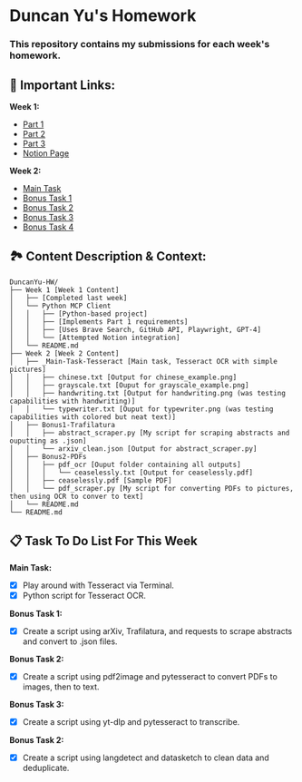 # Duncan Yu's Homework
### This repository contains my submissions for each week's homework.

## 🔗 Important Links:
**Week 1:** 
- [Part 1](https://github.com/inference-ai-course/DuncanYu-HW/tree/main/Week1/Part1)
- [Part 2](https://github.com/inference-ai-course/DuncanYu-HW/tree/main/Week1/Part2)
- [Part 3](https://github.com/inference-ai-course/DuncanYu-HW/tree/main/Week1/Part3)
- [Notion Page](https://www.notion.so/MCP-Automation-Test-23c2af8f73e781e49ff1f6f03235f0d9?source=copy_link)

**Week 2:** 
- [Main Task](https://github.com/inference-ai-course/DuncanYu-HW/tree/main/Week%201/Part%201)
- [Bonus Task 1](https://github.com/inference-ai-course/DuncanYu-HW/tree/main/Week%201/Part%202)
- [Bonus Task 2](https://github.com/inference-ai-course/DuncanYu-HW/tree/main/Week%201/Part%203)
- [Bonus Task 3](https://www.notion.so/MCP-Automation-Test-23c2af8f73e781e49ff1f6f03235f0d9?source=copy_link)
- [Bonus Task 4](https://www.notion.so/MCP-Automation-Test-23c2af8f73e781e49ff1f6f03235f0d9?source=copy_link)

## 🏞️ Content Description & Context:
```
DuncanYu-HW/
├── Week 1 [Week 1 Content]
│   ├── [Completed last week]
│   └── Python MCP Client 
│   │   ├── [Python-based project]
│   │   ├── [Implements Part 1 requirements]
│   │   ├── [Uses Brave Search, GitHub API, Playwright, GPT-4]
│   │   └── [Attempted Notion integration]
│   └── README.md
├── Week 2 [Week 2 Content]
│   ├── _Main-Task-Tesseract [Main task, Tesseract OCR with simple pictures]
│   │   ├── chinese.txt [Output for chinese_example.png]
│   │   ├── grayscale.txt [Ouput for grayscale_example.png]
│   │   ├── handwriting.txt [Output for handwriting.png (was testing capabilities with handwriting)]
│   │   └── typewriter.txt [Ouput for typewriter.png (was testing capabilities with colored but neat text)]
│   ├── Bonus1-Trafilatura
│   │   ├── abstract_scraper.py [My script for scraping abstracts and ouputting as .json]
│   │   └── arxiv_clean.json [Output for abstract_scraper.py]
│   ├── Bonus2-PDFs
│   │   ├── pdf_ocr [Ouput folder containing all outputs]
│   │   │   └── ceaselessly.txt [Output for ceaselessly.pdf]
│   │   ├── ceaselessly.pdf [Sample PDF]
│   │   └── pdf_scraper.py [My script for converting PDFs to pictures, then using OCR to conver to text]
│   └── README.md
└── README.md
```

## 📋 Task To Do List For This Week
**Main Task:**
- [x] Play around with Tesseract via Terminal.
- [x] Python script for Tesseract OCR.

**Bonus Task 1:**
- [x] Create a script using arXiv, Trafilatura, and requests to scrape abstracts and convert to .json files.

**Bonus Task 2:**
- [x] Create a script using pdf2image and pytesseract to convert PDFs to images, then to text.

**Bonus Task 3:**
- [x] Create a script using yt-dlp and pytesseract to transcribe.

**Bonus Task 2:**
- [x] Create a script using langdetect and datasketch to clean data and deduplicate.
